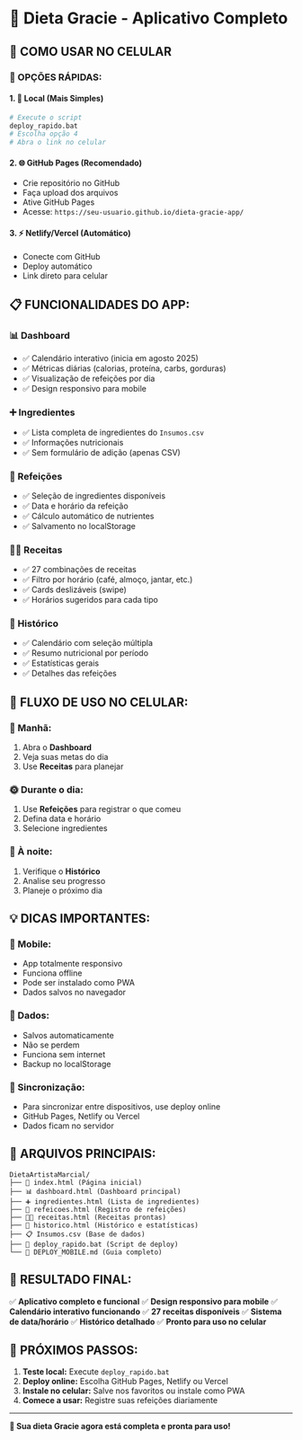 # 🥋 Dieta Gracie - Aplicativo Completo

## 📱 **COMO USAR NO CELULAR**

### **🚀 OPÇÕES RÁPIDAS:**

#### **1. 📂 Local (Mais Simples)**
```bash
# Execute o script
deploy_rapido.bat
# Escolha opção 4
# Abra o link no celular
```

#### **2. 🌐 GitHub Pages (Recomendado)**
- Crie repositório no GitHub
- Faça upload dos arquivos
- Ative GitHub Pages
- Acesse: `https://seu-usuario.github.io/dieta-gracie-app/`

#### **3. ⚡ Netlify/Vercel (Automático)**
- Conecte com GitHub
- Deploy automático
- Link direto para celular

## 📋 **FUNCIONALIDADES DO APP:**

### **📊 Dashboard**
- ✅ Calendário interativo (inicia em agosto 2025)
- ✅ Métricas diárias (calorias, proteína, carbs, gorduras)
- ✅ Visualização de refeições por dia
- ✅ Design responsivo para mobile

### **➕ Ingredientes**
- ✅ Lista completa de ingredientes do `Insumos.csv`
- ✅ Informações nutricionais
- ✅ Sem formulário de adição (apenas CSV)

### **🎯 Refeições**
- ✅ Seleção de ingredientes disponíveis
- ✅ Data e horário da refeição
- ✅ Cálculo automático de nutrientes
- ✅ Salvamento no localStorage

### **👨‍🍳 Receitas**
- ✅ 27 combinações de receitas
- ✅ Filtro por horário (café, almoço, jantar, etc.)
- ✅ Cards deslizáveis (swipe)
- ✅ Horários sugeridos para cada tipo

### **📅 Histórico**
- ✅ Calendário com seleção múltipla
- ✅ Resumo nutricional por período
- ✅ Estatísticas gerais
- ✅ Detalhes das refeições

## 🎯 **FLUXO DE USO NO CELULAR:**

### **🌅 Manhã:**
1. Abra o **Dashboard**
2. Veja suas metas do dia
3. Use **Receitas** para planejar

### **🌞 Durante o dia:**
1. Use **Refeições** para registrar o que comeu
2. Defina data e horário
3. Selecione ingredientes

### **🌙 À noite:**
1. Verifique o **Histórico**
2. Analise seu progresso
3. Planeje o próximo dia

## 💡 **DICAS IMPORTANTES:**

### **📱 Mobile:**
- App totalmente responsivo
- Funciona offline
- Pode ser instalado como PWA
- Dados salvos no navegador

### **💾 Dados:**
- Salvos automaticamente
- Não se perdem
- Funciona sem internet
- Backup no localStorage

### **🔄 Sincronização:**
- Para sincronizar entre dispositivos, use deploy online
- GitHub Pages, Netlify ou Vercel
- Dados ficam no servidor

## 🔧 **ARQUIVOS PRINCIPAIS:**

```
DietaArtistaMarcial/
├── 📄 index.html (Página inicial)
├── 📊 dashboard.html (Dashboard principal)
├── ➕ ingredientes.html (Lista de ingredientes)
├── 🎯 refeicoes.html (Registro de refeições)
├── 👨‍🍳 receitas.html (Receitas prontas)
├── 📅 historico.html (Histórico e estatísticas)
├── 📋 Insumos.csv (Base de dados)
├── 🚀 deploy_rapido.bat (Script de deploy)
└── 📖 DEPLOY_MOBILE.md (Guia completo)
```

## 🎉 **RESULTADO FINAL:**

✅ **Aplicativo completo e funcional**
✅ **Design responsivo para mobile**
✅ **Calendário interativo funcionando**
✅ **27 receitas disponíveis**
✅ **Sistema de data/horário**
✅ **Histórico detalhado**
✅ **Pronto para uso no celular**

## 🚀 **PRÓXIMOS PASSOS:**

1. **Teste local:** Execute `deploy_rapido.bat`
2. **Deploy online:** Escolha GitHub Pages, Netlify ou Vercel
3. **Instale no celular:** Salve nos favoritos ou instale como PWA
4. **Comece a usar:** Registre suas refeições diariamente

---
**🥋 Sua dieta Gracie agora está completa e pronta para uso!**
